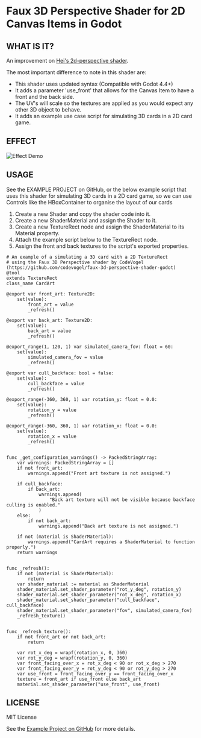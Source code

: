 # Faux 3D Perspective Shader for 2D Canvas Items in Godot

## WHAT IS IT?
An improvement on [Hei's 2d-perspective shader](https://godotshaders.com/shader/2d-perspective/).

The most important difference to note in this shader are:
- This shader uses updated syntax (Compatible with Godot 4.4+)
- It adds a parameter 'use_front' that allows for the Canvas Item to have a front and the back side. 
- The UV's will scale so the textures are applied as you would expect any other 3D object to behave.
- It adds an example use case script for simulating 3D cards in a 2D card game.

## EFFECT

![Effect Demo](./github-assets/example_effect.gif)

## USAGE

See the EXAMPLE PROJECT on GitHub, or the below example script that uses this shader for simulating 3D cards in a 2D card game, so we can use Controls like the HBoxContainer to organise the layout of our cards

1. Create a new Shader and copy the shader code into it.
2. Create a new ShaderMaterial and assign the Shader to it.
3. Create a new TextureRect node and assign the ShaderMaterial to its Material property.
4. Attach the example script below to the TextureRect node.
5. Assign the front and back textures to the script's exported properties.

```
# An example of a simulating a 3D card with a 2D TextureRect
# using the Faux 3D Perspective shader by CodeVogel (https://github.com/codevogel/faux-3d-perspective-shader-godot)
@tool
extends TextureRect
class_name CardArt

@export var front_art: Texture2D:
	set(value):
		front_art = value
		_refresh()

@export var back_art: Texture2D:
	set(value):
		back_art = value
		_refresh()

@export_range(1, 120, 1) var simulated_camera_fov: float = 60:
	set(value):
		simulated_camera_fov = value
		_refresh()

@export var cull_backface: bool = false:
	set(value):
		cull_backface = value
		_refresh()

@export_range(-360, 360, 1) var rotation_y: float = 0.0:
	set(value):
		rotation_y = value
		_refresh()

@export_range(-360, 360, 1) var rotation_x: float = 0.0:
	set(value):
		rotation_x = value
		_refresh()


func _get_configuration_warnings() -> PackedStringArray:
	var warnings: PackedStringArray = []
	if not front_art:
		warnings.append("Front art texture is not assigned.")

	if cull_backface:
		if back_art:
			warnings.append(
				"Back art texture will not be visible because backface culling is enabled."
			)
	else:
		if not back_art:
			warnings.append("Back art texture is not assigned.")

	if not (material is ShaderMaterial):
		warnings.append("CardArt requires a ShaderMaterial to function properly.")
	return warnings


func _refresh():
	if not (material is ShaderMaterial):
		return
	var shader_material := material as ShaderMaterial
	shader_material.set_shader_parameter("rot_y_deg", rotation_y)
	shader_material.set_shader_parameter("rot_x_deg", rotation_x)
	shader_material.set_shader_parameter("cull_backface", cull_backface)
	shader_material.set_shader_parameter("fov", simulated_camera_fov)
	_refresh_texture()


func _refresh_texture():
	if not front_art or not back_art:
		return

	var rot_x_deg = wrapf(rotation_x, 0, 360)
	var rot_y_deg = wrapf(rotation_y, 0, 360)
	var front_facing_over_x = rot_x_deg < 90 or rot_x_deg > 270
	var front_facing_over_y = rot_y_deg < 90 or rot_y_deg > 270
	var use_front = front_facing_over_y == front_facing_over_x
	texture = front_art if use_front else back_art
	material.set_shader_parameter("use_front", use_front)

```

## LICENSE

MIT License

See the [Example Project on GitHub](https://github.com/codevogel/faux-3d-perspective-shader) for more details.

